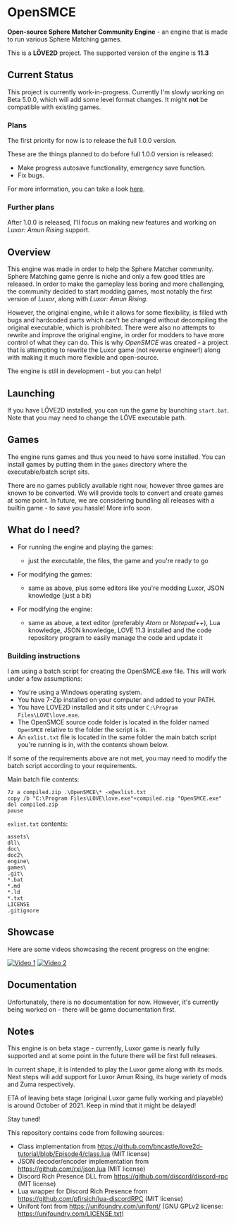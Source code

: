 # OpenSMCE
**Open-source Sphere Matcher Community Engine** - an engine that is made to run various Sphere Matching games.

This is a **LÖVE2D** project. The supported version of the engine is **11.3**

## Current Status
This project is currently work-in-progress. Currently I'm slowly working on Beta 5.0.0, which will add some level format changes. It might **not** be compatible with existing games.

### Plans
The first priority for now is to release the full 1.0.0 version.

These are the things planned to do before full 1.0.0 version is released:
- Make progress autosave functionality, emergency save function.
- Fix bugs.

For more information, you can take a look [here](https://github.com/jakubg1/OpenSMCE/issues?q=is%3Aopen+is%3Aissue+milestone%3A%22Full+1.0+release%22).

### Further plans
After 1.0.0 is released, I'll focus on making new features and working on *Luxor: Amun Rising* support.

## Overview
This engine was made in order to help the Sphere Matcher community.
Sphere Matching game genre is niche and only a few good titles are released.
In order to make the gameplay less boring and more challenging, the community decided to start modding games, most notably the first version of *Luxor*, along with *Luxor: Amun Rising*.

However, the original engine, while it allows for some flexibility, is filled with bugs and hardcoded parts which can't be changed without decompiling the original executable, which is prohibited.
There were also no attempts to rewrite and improve the original engine, in order for modders to have more control of what they can do.
This is why *OpenSMCE* was created - a project that is attempting to rewrite the Luxor game (not reverse engineer!) along with making it much more flexible and open-source.

The engine is still in development - but you can help!

## Launching
If you have LÖVE2D installed, you can run the game by launching `start.bat`.
Note that you may need to change the LÖVE executable path.

## Games
The engine runs games and thus you need to have some installed.
You can install games by putting them in the `games` directory where the executable/batch script sits.

There are no games publicly available right now, however three games are known to be converted.
We will provide tools to convert and create games at some point.
In future, we are considering bundling all releases with a builtin game - to save you hassle! More info soon.

## What do I need?
- For running the engine and playing the games:
  - just the executable, the files, the game and you're ready to go

- For modifying the games:
  - same as above, plus some editors like you're modding Luxor, JSON knowledge (just a bit)

- For modifying the engine:
  - same as above, a text editor (preferably *Atom* or *Notepad++*), Lua knowledge, JSON knowledge, LOVE 11.3 installed and the code repository program to easily manage the code and update it

### Building instructions
I am using a batch script for creating the OpenSMCE.exe file. This will work under a few assumptions:
- You're using a Windows operating system.
- You have 7-Zip installed on your computer and added to your PATH.
- You have LOVE2D installed and it sits under `C:\Program Files\LOVE\love.exe`.
- The OpenSMCE source code folder is located in the folder named `OpenSMCE` relative to the folder the script is in.
- An `exlist.txt` file is located in the same folder the main batch script you're running is in, with the contents shown below.

If some of the requirements above are not met, you may need to modify the batch script according to your requirements.

Main batch file contents:
```
7z a compiled.zip .\OpenSMCE\* -x@exlist.txt
copy /b "C:\Program Files\LOVE\love.exe"+compiled.zip "OpenSMCE.exe"
del compiled.zip
pause
```

`exlist.txt` contents:
```
assets\
dll\
doc\
doc2\
engine\
games\
.git\
*.bat
*.md
*.ld
*.txt
LICENSE
.gitignore
```

## Showcase
Here are some videos showcasing the recent progress on the engine:

[![Video 1](https://img.youtube.com/vi/vPKg8oilgqI/0.jpg)](https://www.youtube.com/watch?v=vPKg8oilgqI)
[![Video 2](https://img.youtube.com/vi/_bZRL3-Cn8c/0.jpg)](https://www.youtube.com/watch?v=_bZRL3-Cn8c)

## Documentation
Unfortunately, there is no documentation for now.
However, it's currently being worked on - there will be game documentation first.

## Notes
This engine is on beta stage - currently, Luxor game is nearly fully supported and at some point in the future there will be first full releases.

In current shape, it is intended to play the Luxor game along with its mods. Next steps will add support for Luxor Amun Rising, its huge variety of mods and Zuma respectively.

ETA of leaving beta stage (original Luxor game fully working and playable) is around October of 2021.
Keep in mind that it might be delayed!

Stay tuned!



This repository contains code from following sources:
  - Class implementation from https://github.com/bncastle/love2d-tutorial/blob/Episode4/class.lua (MIT license)
  - JSON decoder/encoder implementation from https://github.com/rxi/json.lua (MIT license)
  - Discord Rich Presence DLL from https://github.com/discord/discord-rpc (MIT license)
  - Lua wrapper for Discord Rich Presence from https://github.com/pfirsich/lua-discordRPC (MIT license)
  - Unifont font from https://unifoundry.com/unifont/ (GNU GPLv2 license: https://unifoundry.com/LICENSE.txt)
